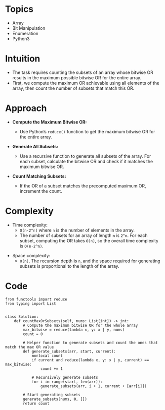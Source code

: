 # Topics
- Array
- Bit Manipulation
- Enumeration
- Python3

# Intuition
- The task requires counting the subsets of an array whose bitwise OR results in the maximum possible bitwise OR for the entire array.
- First, we compute the maximum OR achievable using all elements of the array, then count the number of subsets that match this OR.
<!-- Describe your first thoughts on how to solve this problem. -->

# Approach
- **Compute the Maximum Bitwise OR:**
  - Use Python’s `reduce()` function to get the maximum bitwise OR for the entire array.

- **Generate All Subsets:**
  - Use a recursive function to generate all subsets of the array. For each subset, calculate the bitwise OR and check if it matches the maximum bitwise OR.

- **Count Matching Subsets:**
  - If the OR of a subset matches the precomputed maximum OR, increment the count.

<!-- Describe your approach to solving the problem. -->

# Complexity
- Time complexity:
  - `O(n⋅2^n)` where `n` is the number of elements in the array.
  - The number of subsets for an array of length `n` is `2^n`. For each subset, computing the OR takes `O(n)`, so the overall time complexity is `O(n⋅2^n)`.

<!-- Add your time complexity here, e.g. $$O(n)$$ -->

- Space complexity:
  - `O(n)`. The recursion depth is `n`, and the space required for generating subsets is proportional to the length of the array.
<!-- Add your space complexity here, e.g. $$O(n)$$ -->

# Code
```python3 []
from functools import reduce
from typing import List


class Solution:
    def countMaxOrSubsets(self, nums: List[int]) -> int:
        # Compute the maximum bitwise OR for the whole array
        max_bitwise = reduce(lambda x, y: x | y, nums)
        count = 0

        # Helper function to generate subsets and count the ones that match the max OR value
        def generate_subsets(arr, start, current):
            nonlocal count
            if current and reduce(lambda x, y: x | y, current) == max_bitwise:
                count += 1

            # Recursively generate subsets
            for i in range(start, len(arr)):
                generate_subsets(arr, i + 1, current + [arr[i]])

        # Start generating subsets
        generate_subsets(nums, 0, [])
        return count

```